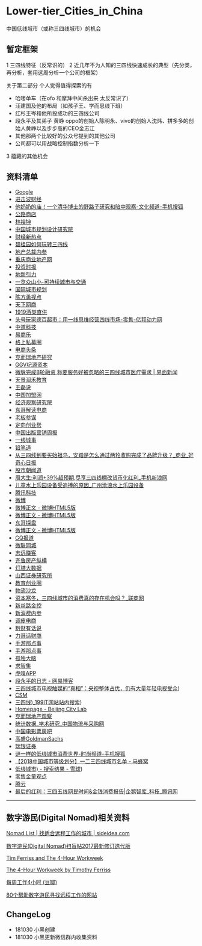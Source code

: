 # Lower-tier_Cities_in_China
中国低线城市（或称三四线城市）的机会



## 暂定框架

1 三四线特征（反常识的）
2 近几年不为人知的三四线快速成长的典型（先分类，再分析，套用这周分析一个公司的框架）

 关于第二部分 
个人觉得值得探索的有

- 哈喽单车（在ofo 和摩拜中间杀出来 太反常识了）
- 汪建国及他的布局（如孩子王、学而思线下班）
- 红杉王岑和他所投成功的三四线公司
- 段永平及其弟子 黄峥 oppo的创始人陈明永、vivo的创始人沈炜、拼多多的创始人黄峥以及步步高的CEO金志江
- 其他那两个比较好的公众号提到的其他公司
- 公司都可以用战略控制指数分析一下 

3 蕴藏的其他机会



## 资料清单

* [Google](https://www.google.com/)
* [进击波财经](https://mp.weixin.qq.com/s/wk2tk8BquuWtuwIu_94IoQ)
* [他奶奶的庙！一个清华博士的野路子研究和暗中观察-文化频道-手机搜狐](http://m.sohu.com/a/162939429_465373)
* [公路商店](https://mp.weixin.qq.com/s/An61TSqxKuFz6L1j1zuH3g)
* [林裕坤](https://mp.weixin.qq.com/s/wjqpvPPqSr_8xYCyuXCQAA)
* [中国城市规划设计研究院](https://mp.weixin.qq.com/s/cEoBBRJ1tOWwF0-Lkf6WPQ)
* [财经新热点](https://mp.weixin.qq.com/s/XrIEPkOqztENRYIHilD1rg)
* [碧桂园如何玩转三四线](https://m.xzbu.com/3/view-7797491.htm)
* [地产总裁内参](https://mp.weixin.qq.com/s/6-5Tx4ufPvvfkZsubmyofw)
* [重庆商业地产网](https://mp.weixin.qq.com/s/IMQRzYFmVL4nU31-Ba1e_g)
* [投资时报](https://mp.weixin.qq.com/s/I5lFAzCX80D3GFnE4H2BQw)
* [地新引力](https://mp.weixin.qq.com/s/a-pvsImg0VeN_oN8n2uToQ)
* [一览众山小-可持续城市与交通](https://mp.weixin.qq.com/s/ak26NEU1ibtB_tRVH1W5oA)
* [国际城市规划](https://mp.weixin.qq.com/s/fIRB7a0kcjt5YwtMgEn2bg)
* [陈方勇视点](https://mp.weixin.qq.com/s/Zw0DP3njRT5kqXAmQV1wdg)
* [天下网商](https://mp.weixin.qq.com/s/n8dhDjW692nWPh3T8tOzHw)
* [1919酒类直供](https://mp.weixin.qq.com/s/2jsA1-LLWIuVEDzKbcYqng)
* [头号玩家德百超市：用一线思维经营四线市场-零售-亿邦动力网](http://m.ebrun.com/295469.html)
* [中道科技](https://mp.weixin.qq.com/s/tVMv_gXu_7DJ-IYU7D6LdA)
* [易商乐](https://mp.weixin.qq.com/s/tyPRdEOgWWd_2104Y3WNqw)
* [格上私募圈](https://mp.weixin.qq.com/s/2ver2NZnaHs2BMVZjzu7JQ)
* [电商头条](https://mp.weixin.qq.com/s/Mfx78y0BNm7YSM7vCYx_qQ)
* [克而瑞地产研究](https://mp.weixin.qq.com/s/d1ahl9JR6ZzsvnfvgyKRKQ)
* [GGV纪源资本](https://mp.weixin.qq.com/s/tKrde8manIXQiEoK9cf9ag)
* [微脉完成B轮融资 称要服务好被忽略的三四线城市医疗需求 | 界面新闻](https://m.jiemian.com/article/2432137.html)
* [天景润禾教育](https://mp.weixin.qq.com/s/eG_qDktF7bszQgqSW7Bg6g)
* [王磊说](https://mp.weixin.qq.com/s/OM6Mvq6aYkt4wMXKIDwqUA)
* [中国加盟网](https://mp.weixin.qq.com/s/ewV-74pG1RNSnxaGjwAdYA)
* [经济观察研究院](https://mp.weixin.qq.com/s/8I0xYTQljFRLopRjGcmGrA)
* [东哥解读电商](https://mp.weixin.qq.com/s/e67aVrjykkrqkThjGC969A)
* [老板参谋](https://mp.weixin.qq.com/s/UfWrM6W0GaYqBQJX77N5dg)
* [定向创业帮](https://mp.weixin.qq.com/s/yfTMRqN73fiVIjBFjaRCNA)
* [中国出版营销周报](https://mp.weixin.qq.com/s/-8SDVKZxKH-fu1JEG5YYNg)
* [一线城事](https://mp.weixin.qq.com/s/dtcqcNDtCF_KIFBUsferig)
* [铅笔道](https://mp.weixin.qq.com/s/5Y2P20Wyhu62zM0uuEQwDg)
* [从三四线到要买始祖鸟，安踏是怎么通过两轮收购完成了品牌升级？_商业_好奇心日报](http://www.qdaily.com/articles/56812.html?open_source=weibo_search)
* [股市朝闻道](https://mp.weixin.qq.com/s/8BmJnVBBMniw6G_IepjXIg)
* [周大生:利润+39%超预期,尽享三四线棚改货币化红利_手机新浪网](https://finance.sina.cn/2018-02-28/detail-ifyrzinh0279172.d.html)
* [儿童水上乐园设备受追捧的原因_广州沧浪水上乐园设备](http://blog.sina.cn/dpool/blog/s/blog_70e780040102y357.html?ref=weibocard&from=108A195010&wm=9847_0002&weiboauthoruid=1894219780)
* [腾讯科技](https://mp.weixin.qq.com/s/zDI2A9hZVQ_yIBhab9AstQ)
* [微博](https://media.weibo.cn/article?id=2309351000894290275571818738&display=0&retcode=6102)
* [微博正文 - 微博HTML5版](https://m.weibo.cn/status/4298343234708418?sourceType=weixin&from=108A195010&wm=9847_0002&featurecode=newtitle&display=0&retcode=6102)
* [微博正文 - 微博HTML5版](https://m.weibo.cn/status/4297937335247532?sourceType=weixin&from=108A195010&wm=9847_0002&featurecode=newtitle&display=0&retcode=6102)
* [东哥探盘](https://mp.weixin.qq.com/s/DPVbuyXDn8ouwk7A_hqlwA)
* [微博正文 - 微博HTML5版](https://m.weibo.cn/status/4297633394627388?sourceType=weixin&from=108A195010&wm=9847_0002&featurecode=newtitle&display=0&retcode=6102)
* [GQ报道](https://mp.weixin.qq.com/s/Orj8tNOS9W0mz5Vk6XVSMQ)
* [微联同城](https://mp.weixin.qq.com/s/tqWyOBTDLPSB8uHQRg2l9g)
* [志远赚客](https://mp.weixin.qq.com/s/qYAVaENHUzJetBurdfM2cQ)
* [齐鲁房产纵横](https://mp.weixin.qq.com/s/vx3A9DPgzPbBThZoUPKByg)
* [灯塔大数据](https://mp.weixin.qq.com/s/QJBYCqzCWGc5wcUbyQkr2Q)
* [山西证券研究所](https://mp.weixin.qq.com/s/nt-lpVbri7ab6uKwoLEJOg)
* [教育创业圈](https://mp.weixin.qq.com/s/fVgSDzDcBjMIrKmyddmDSg)
* [物流沙龙](https://mp.weixin.qq.com/s/bg1FDNTfz3wJkpcq_6lZNA)
* [资本寒冬，三四线城市的消费真的存在机会吗？_联商网](http://www.linkshop.com.cn/web/archives/2018/411759.shtml)
* [新丝路金控](https://mp.weixin.qq.com/s/cJtxUWs1CPmSHwbtbBST_Q)
* [新消费内参](https://mp.weixin.qq.com/s/KK2yJXAWWUdnkLf8WAAu1g)
* [调皮电商](https://mp.weixin.qq.com/s/BzFANmwCUGaHpBAA7lKo5g)
* [黔财有话说](https://mp.weixin.qq.com/s/tbzQB-4rq5ToY6dqBHyEjw)
* [力哥话财商](https://mp.weixin.qq.com/s/k3lCccOWcWnvM7hLVgthkw)
* [手游那点事](https://mp.weixin.qq.com/s/lKf2MgUV7wfkmIoDYSynPQ)
* [手游那点事](https://mp.weixin.qq.com/s/lKf2MgUV7wfkmIoDYSynPQ)
* [孤独大脑](https://mp.weixin.qq.com/s/HLEYFvA1wGbxBR84TwsWiQ)
* [求智集](https://mp.weixin.qq.com/s/roqvWYVbpEPP-6ck7YmxWg)
* [虎嗅APP](https://mp.weixin.qq.com/s/nlArte88OAXB2u--_MkBwA)
* [段永平的日志 - 网易博客](http://nteswjq.blog.163.com/blog/#m=0)
* [三四线城市电视触媒的“真相”：央视整体占优，仍有大量年轻电视受众](https://baijiahao.baidu.com/s?id=1610675419035348343&wfr=spider&for=pc))
* [CSM](http://www.csm.com.cn/cpfw/ds/wldc.html)
* [三四线)_199IT网站站内搜索](http://s.199it.com/cse/search?s=913566115233094367&entry=1&q=%E4%B8%89%E5%9B%9B%E7%BA%BF))
* [Homepage - Beijing City Lab](https://www.beijingcitylab.com/)
* [克而瑞地产观察](https://mp.weixin.qq.com/s/JoPA0-s08Otvs6Szuj4xAQ)
* [统计数据_学术研究_中国物流与采购网](https://m.baidu.com/from=844b/bd_page_type=1/ssid=0/uid=0/pu=usm%403%2Csz%40320_1001%2Cta%40iphone_2_8.1_3_537/baiduid=DA346AD65C199D20AE7B91C696B51411/w=0_10_/t=iphone/l=3/tc?ref=www_iphone&lid=7502809671660331774&order=5&fm=alop&isAtom=1&is_baidu=0&tj=www_normal_5_0_10_title&vit=osres&m=8&srd=1&cltj=cloud_title&asres=1&title=%E7%BB%9F%E8%AE%A1%E6%95%B0%E6%8D%AE_%E5%AD%A6%E6%9C%AF%E7%A0%94%E7%A9%B6_%E4%B8%AD%E5%9B%BD%E7%89%A9%E6%B5%81%E4%B8%8E%E9%87%87%E8%B4%AD%E7%BD%91&dict=32&wd=&eqid=681f55a510ade400100000035bd5484b&w_qd=IlPT2AEptyoA_ykyxQcbzgGuClNVj7u&tcplug=1&sec=33773&di=aa5004525c1bf875&bdenc=1&tch=124.89.44.1461.1.602&nsrc=IlPT2AEptyoA_yixCFOxXnANedT62v3IEQGG_ytQ_zSvilirgeWlItdnHDD62Sm5C6LkviPQpsxRcTPcUG9n6t1TaP1s&clk_type=1&l=1&baiduid=DA346AD65C199D20AE7B91C696B51411&w=0_10_%E7%89%A9%E6%B5%81%E6%95%B0%E6%8D%AE&t=iphone&from=844b&ssid=0&uid=0&bd_page_type=1&pu=usm%403%2Csz%40320_1001%2Cta%40iphone_2_8.1_3_537&clk_info=%7B%22srcid%22%3A1599%2C%22tplname%22%3A%22www_normal%22%2C%22t%22%3A1540704353432%2C%22xpath%22%3A%22div-article-header-div-a-h3-span%22%7D&sfOpen=1)
* [中国电影票房吧](https://mp.weixin.qq.com/s/lMPJV-4zuxARYgGcY2JOcQ)
* [高盛GoldmanSachs](https://mp.weixin.qq.com/s/UvPHoM4aon1d96-9N7b8Zw)
* [瑞银证券](https://mp.weixin.qq.com/s/dlJUBico70qWD00_uubVIQ)
* [谜一样的低线城市消费世界-时尚频道-手机搜狐](https://m.sohu.com/a/135776633_509909/?pvid=000115_3w_a)
* [【2018中国城市等级划分】一二三四线城市名单 - 马蜂窝](http://www.mafengwo.cn/travel-news/542672.html)
* [低线城市) - 搜索结果 - 雪球](https://xueqiu.com/k?q=%E4%BD%8E%E7%BA%BF%E5%9F%8E%E5%B8%82))
* [零售金童观点](https://mp.weixin.qq.com/s/4NwSbV-cZ2mnw0GnYyI5yw)
* [腾云](https://mp.weixin.qq.com/s/uR_p8TGLjVQDwfZdIJUQvA)
* [最后的红利：三四五线网民时间&金钱消费报告|企鹅智库_科技_腾讯网](http://tech.qq.com/a/20180828/029780.htm#p=13)



------------

## 数字游民(Digital Nomad)相关资料

[Nomad List | 找适合远程工作的城市 | sideidea.com](http://sideidea.com/article/2)

[数字游民(Digital Nomad)扫盲帖2017最新修订迭代版](https://www.douban.com/group/topic/105944187/)

[Tim Ferriss and The 4-Hour Workweek](https://fourhourworkweek.com/)

[The 4-Hour Workweek by Timothy Ferriss](https://www.goodreads.com/book/show/368593.The_4_Hour_Workweek)

[每周工作4小时 (豆瓣)](https://book.douban.com/subject/3006483/)

[80个帮助数字游民寻找远程工作的网站](https://remotejobs.hobowithalaptop.com/)



## ChangeLog

- 181030 小黑创建
- 181030 小黑更新微信群内收集资料
